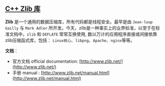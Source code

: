 ## [C++ Zlib 库](#)

**Zlib** 是一个通用的数据压缩库，所有代码都是线程安全。最早是由 `Jean-loup Gailly` 与 `Mark Adler` 所开发。今天，zlib是一种事实上的业界标准，以至于在标准文档中，`zlib` 和 `DEFLATE` 常常互换使用, 数以万计的应用程序直接或间接依靠zlib压缩函式库，包括： `Linux核心`、`libpng`、`Apache`、`nginx`等等。 



**文档**：

* 官方文档 official documentation: [http://www.zlib.net/](http://www.zlib.net/)  
* 手册 manual : [http://www.zlib.net/manual.html](http://www.zlib.net/manual.html)  